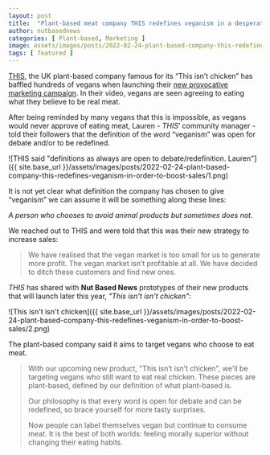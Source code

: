 ```yaml
---
layout: post
title:  "Plant-based meat company THIS redefines veganism in a desperate attempt to boost sales"
author: nutbasednews
categories: [ Plant-based, Marketing ]
image: assets/images/posts/2022-02-24-plant-based-company-this-redefines-veganism-in-order-to-boost-sales/0.png
tags: [ featured ]
---
```


[THIS](https://this.co), the UK plant-based company famous for its “This isn’t chicken” has baffled hundreds of vegans when launching their [new provocative marketing campaign](https://www.instagram.com/p/CaRxhjHq7G9/). In their video, vegans are seen agreeing to eating what they believe to be real meat.

After being reminded by many vegans that this is impossible, as vegans would never approve of eating meat, Lauren - _THIS_’ community manager - told their followers that the definition of the word “veganism” was open for debate and/or to be redefined.

![THIS said "definitions as always are open to debate/redefinition. Lauren"]({{ site.base_url }}/assets/images/posts/2022-02-24-plant-based-company-this-redefines-veganism-in-order-to-boost-sales/1.png)

It is not yet clear what definition the company has chosen to give “veganism” we can assume it will be something along these lines:

_A person who chooses to avoid animal products but sometimes does not._

We reached out to THIS and were told that this was their new strategy to increase sales:

> We have realised that the vegan market is too small for us to generate more profit. The vegan market isn’t profitable at all. We have decided to ditch these customers and find new ones.

_THIS_ has shared with **Nut Based News** prototypes of their new products that will launch later this year, _"This isn't isn't chicken"_:

![This isn't isn't chicken]({{ site.base_url }}/assets/images/posts/2022-02-24-plant-based-company-this-redefines-veganism-in-order-to-boost-sales/2.png)

The plant-based company said it aims to target vegans who choose to eat meat.

> With our upcoming new product, "This isn’t isn’t chicken", we'll be targeting vegans who still want to eat real chicken. These pieces are plant-based, defined by our definition of what plant-based is.
>
> Our philosophy is that every word is open for debate and can be redefined, so brace yourself for more tasty surprises.
>
> Now people can label themselves vegan but continue to consume meat. It is the best of both worlds: feeling morally superior without changing their eating habits.
